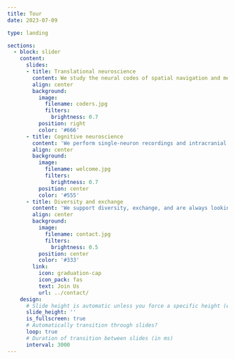 ```yaml
---
title: Tour
date: 2023-07-09

type: landing

sections:
  - block: slider
    content:
      slides:
      - title: Translational neuroscience
        content: We study the neural codes of spatial navigation and memory in humans and aim at identifying their impairments in Alzheimer's disease and epilepsy.
        align: center
        background:
          image:
            filename: coders.jpg
            filters:
              brightness: 0.7
          position: right
          color: '#666'
      - title: Cognitive neuroscience
        content: 'We perform single-neuron recordings and intracranial EEG in epilepsy patients to understand the neural basis of spatial navigation and memory.'
        align: center
        background:
          image:
            filename: welcome.jpg
            filters:
              brightness: 0.7
          position: center
          color: '#555'
      - title: Diversity and exchange
        content: 'We support diversity, exchange, and are always looking for new collaborations!'
        align: center
        background:
          image:
            filename: contact.jpg
            filters:
              brightness: 0.5
          position: center
          color: '#333'
        link:
          icon: graduation-cap
          icon_pack: fas
          text: Join Us
          url: ../contact/
    design:
      # Slide height is automatic unless you force a specific height (e.g. '400px')
      slide_height: ''
      is_fullscreen: true
      # Automatically transition through slides?
      loop: true
      # Duration of transition between slides (in ms)
      interval: 3000
---
```

